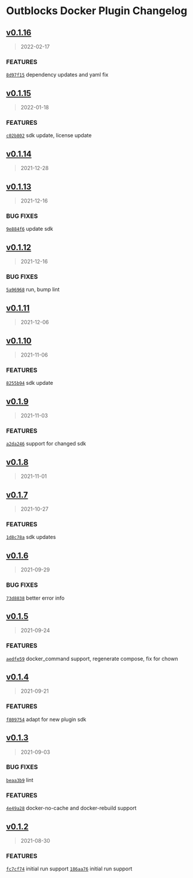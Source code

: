 # Outblocks Docker Plugin Changelog

## [v0.1.16](https://github.com/outblocks/cli-plugin-docker/compare/v0.1.15...v0.1.16)

> 2022-02-17

### FEATURES

[`8d97f15`](https://github.com/outblocks/cli-plugin-docker/commit/8d97f15129fc9a8e378d5e4202c48d370b2f043b) dependency updates and yaml fix


## [v0.1.15](https://github.com/outblocks/cli-plugin-docker/compare/v0.1.14...v0.1.15)

> 2022-01-18

### FEATURES

[`c02b802`](https://github.com/outblocks/cli-plugin-docker/commit/c02b802905cd101a2a80de3bef112884cada66c6) sdk update, license update


## [v0.1.14](https://github.com/outblocks/cli-plugin-docker/compare/v0.1.13...v0.1.14)

> 2021-12-28


## [v0.1.13](https://github.com/outblocks/cli-plugin-docker/compare/v0.1.12...v0.1.13)

> 2021-12-16

### BUG FIXES

[`9e884f6`](https://github.com/outblocks/cli-plugin-docker/commit/9e884f6e3c24d7e32b8c209524fd2f2677a7d124) update sdk


## [v0.1.12](https://github.com/outblocks/cli-plugin-docker/compare/v0.1.11...v0.1.12)

> 2021-12-16

### BUG FIXES

[`5a96968`](https://github.com/outblocks/cli-plugin-docker/commit/5a9696852825597a5fe88dbb29064e9ae81622b4) run, bump lint


## [v0.1.11](https://github.com/outblocks/cli-plugin-docker/compare/v0.1.10...v0.1.11)

> 2021-12-06


## [v0.1.10](https://github.com/outblocks/cli-plugin-docker/compare/v0.1.9...v0.1.10)

> 2021-11-06

### FEATURES

[`8255b94`](https://github.com/outblocks/cli-plugin-docker/commit/8255b9401ccbe99e30c75d206f092a628a607ce6) sdk update


## [v0.1.9](https://github.com/outblocks/cli-plugin-docker/compare/v0.1.8...v0.1.9)

> 2021-11-03

### FEATURES

[`a2da246`](https://github.com/outblocks/cli-plugin-docker/commit/a2da246c7b6be07465c709ced97f99a09636528b) support for changed sdk


## [v0.1.8](https://github.com/outblocks/cli-plugin-docker/compare/v0.1.7...v0.1.8)

> 2021-11-01


## [v0.1.7](https://github.com/outblocks/cli-plugin-docker/compare/v0.1.6...v0.1.7)

> 2021-10-27

### FEATURES

[`1d8c78a`](https://github.com/outblocks/cli-plugin-docker/commit/1d8c78ab4bf929bb30347b59fc7f57d54efdd6fa) sdk updates


## [v0.1.6](https://github.com/outblocks/cli-plugin-docker/compare/v0.1.5...v0.1.6)

> 2021-09-29

### BUG FIXES

[`73d8838`](https://github.com/outblocks/cli-plugin-docker/commit/73d8838477adff19f6d2ea7a051d12130c364521) better error info


## [v0.1.5](https://github.com/outblocks/cli-plugin-docker/compare/v0.1.4...v0.1.5)

> 2021-09-24

### FEATURES

[`aedfe59`](https://github.com/outblocks/cli-plugin-docker/commit/aedfe592651abaf2b1bc22f7db8ca04241971686) docker_command support, regenerate compose, fix for chown


## [v0.1.4](https://github.com/outblocks/cli-plugin-docker/compare/v0.1.3...v0.1.4)

> 2021-09-21

### FEATURES

[`f809754`](https://github.com/outblocks/cli-plugin-docker/commit/f8097545e8a910b9b06f6a0767bc1123ac63fe51) adapt for new plugin sdk


## [v0.1.3](https://github.com/outblocks/cli-plugin-docker/compare/v0.1.2...v0.1.3)

> 2021-09-03

### BUG FIXES

[`beaa3b9`](https://github.com/outblocks/cli-plugin-docker/commit/beaa3b939617ee46d9448f8853610e59b27edb1f) lint

### FEATURES

[`4e49a28`](https://github.com/outblocks/cli-plugin-docker/commit/4e49a28e91d8f78b472be0f7e4f054246732937c) docker-no-cache and docker-rebuild support


## [v0.1.2](https://github.com/outblocks/cli-plugin-docker/compare/v0.1.1...v0.1.2)

> 2021-08-30

### FEATURES

[`fc7cf74`](https://github.com/outblocks/cli-plugin-docker/commit/fc7cf74285a653fa5f3701872c1fa43cae0cc137) initial run support
[`186aa76`](https://github.com/outblocks/cli-plugin-docker/commit/186aa7616169517e93792c21f090781f67f32cdc) initial run support

